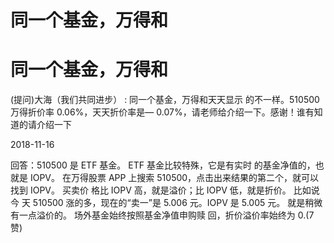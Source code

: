 # 同一个基金，万得和

# 同一个基金，万得和

(提问)大海（我们共同进步） : 同一个基金，万得和天天显示 的不一样。510500 万得折价率 0.06%，天天折价率是— 0.07%，请老师给介绍一下。感谢！谁有知道的请介绍一下

2018-11-16

回答：510500 是 ETF 基金。 ETF 基金比较特殊，它是有实时 的基金净值的，也就是 IOPV。 在万得股票 APP 上搜索 510500，点击出来结果的第二个，就可以找到 IOPV。 买卖价 格比 IOPV 高，就是溢价；比 IOPV 低，就是折价。 比如说今 天 510500 涨的多，现在的“卖一”是 5.006 元。IOPV 是 5.005 元。 就是稍微有一点溢价的。 场外基金始终按照基金净值申购赎 回，折价溢价率始终为 0.(7 赞)